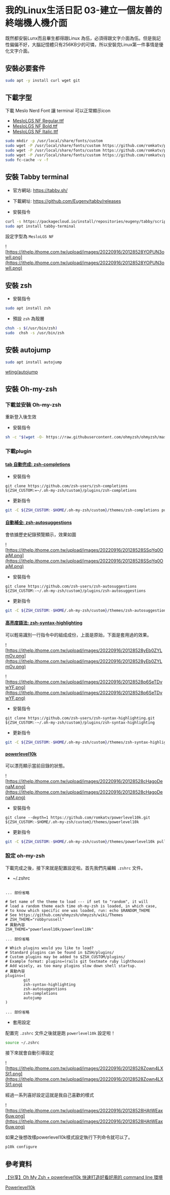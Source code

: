 # 我的Linux生活日記 03-建立一個友善的終端機人機介面

既然都安裝Lunx而且畢生都得跟Linux 為伍，必須得跟文字介面為伍。但是我記性偏偏不好，大腦記憶體只有256KB少的可憐，所以安裝完Linux第一件事情是優化文字介面。

## 安裝必要套件

```bash
sudo apt -y install curl wget git
```

## 下載字型

下載 Meslo Nerd Font 讓 terminal 可以正常顯示icon

* [MesloLGS NF Regular.ttf](https://github.com/romkatv/powerlevel10k-media/raw/master/MesloLGS%20NF%20Regular.ttf)
* [MesloLGS NF Bold.ttf](https://github.com/romkatv/powerlevel10k-media/raw/master/MesloLGS%20NF%20Bold.ttf)
* [MesloLGS NF Italic.ttf](https://github.com/romkatv/powerlevel10k-media/raw/master/MesloLGS%20NF%20Italic.ttf)

```bash
sudo mkdir -p /usr/local/share/fonts/custom
sudo wget -P /usr/local/share/fonts/custom https://github.com/romkatv/powerlevel10k-media/raw/master/MesloLGS%20NF%20Regular.ttf
sudo wget -P /usr/local/share/fonts/custom https://github.com/romkatv/powerlevel10k-media/raw/master/MesloLGS%20NF%20Bold.ttf
sudo wget -P /usr/local/share/fonts/custom https://github.com/romkatv/powerlevel10k-media/raw/master/MesloLGS%20NF%20Italic.ttf
sudo fc-cache -v -f
```

## 安裝 Tabby terminal

* 官方網站: https://tabby.sh/
* 下載網址: https://github.com/Eugeny/tabby/releases

* 安裝指令

```bash
curl -s https://packagecloud.io/install/repositories/eugeny/tabby/script.deb.sh | sudo bash
sudo apt install tabby-terminal
```

設定字型為 `MesloLGS NF`

![https://ithelp.ithome.com.tw/upload/images/20220916/20128528YOPUN3owII.png](https://ithelp.ithome.com.tw/upload/images/20220916/20128528YOPUN3owII.png)

## 安裝 zsh

* 安裝指令

```bash
sudo apt install zsh
```

* 預設 `zsh` 為殼層

```bash
chsh -s $(/usr/bin/zsh)
sudo  chsh -s /usr/bin/zsh
```

## 安裝 autojump

```bash
sudo apt install autojump
```

[wting/autojump](https://github.com/wting/autojump#installation)

## 安裝 Oh-my-zsh

### 下載並安裝 Oh-my-zsh

重新登入後生效

* 安裝指令

```bash
sh -c "$(wget -O- https://raw.githubusercontent.com/ohmyzsh/ohmyzsh/master/tools/install.sh)"
```

### 下載plugin

#### [tab 自動完成: zsh-completions](https://github.com/zsh-users/zsh-completions)

* 安裝指令

```shell
git clone https://github.com/zsh-users/zsh-completions ${ZSH_CUSTOM:=~/.oh-my-zsh/custom}/plugins/zsh-completions
```

* 更新指令

```bash
git -C ${ZSH_CUSTOM:-$HOME/.oh-my-zsh/custom}/themes/zsh-completions pull
```

#### [自動補全: zsh-autosuggestions](https://github.com/zsh-users/zsh-autosuggestions)

會依據歷史紀錄預覽顯示，效果如圖

![https://ithelp.ithome.com.tw/upload/images/20220916/20128528SSqYq0OajM.png](https://ithelp.ithome.com.tw/upload/images/20220916/20128528SSqYq0OajM.png)

* 安裝指令

```shell
git clone https://github.com/zsh-users/zsh-autosuggestions ${ZSH_CUSTOM:-~/.oh-my-zsh/custom}/plugins/zsh-autosuggestions
```

* 更新指令

```bash
git -C ${ZSH_CUSTOM:-$HOME/.oh-my-zsh/custom}/themes/zsh-autosuggestions pull
```

#### [高亮度語法: zsh-syntax-highlighting](https://github.com/zsh-users/zsh-syntax-highlighting)

可以輕易識別一行指令中的組成成份，上面是原始，下面是套用過的效果。

![https://ithelp.ithome.com.tw/upload/images/20220916/20128528yEb0ZYLmOv.png](https://ithelp.ithome.com.tw/upload/images/20220916/20128528yEb0ZYLmOv.png)

![https://ithelp.ithome.com.tw/upload/images/20220916/20128528p6SeTDvwYF.png](https://ithelp.ithome.com.tw/upload/images/20220916/20128528p6SeTDvwYF.png)

* 安裝指令

```shell
git clone https://github.com/zsh-users/zsh-syntax-highlighting.git ${ZSH_CUSTOM:-~/.oh-my-zsh/custom}/plugins/zsh-syntax-highlighting
```

* 更新指令

```bash
git -C ${ZSH_CUSTOM:-$HOME/.oh-my-zsh/custom}/themes/zsh-syntax-highlighting pull
```

#### [powerlevel10k](https://github.com/romkatv/powerlevel10k)

可以漂亮顯示當前目錄的狀態。

![https://ithelp.ithome.com.tw/upload/images/20220916/20128528cHagoDenaM.png](https://ithelp.ithome.com.tw/upload/images/20220916/20128528cHagoDenaM.png)

* 安裝指令

```shell
git clone --depth=1 https://github.com/romkatv/powerlevel10k.git ${ZSH_CUSTOM:-$HOME/.oh-my-zsh/custom}/themes/powerlevel10k
```

* 更新指令

```bash
git -C ${ZSH_CUSTOM:-$HOME/.oh-my-zsh/custom}/themes/powerlevel10k pull
```

### 設定 oh-my-zsh

下載完成之後，接下來就是配置設定啦。首先我們先編輯 `.zshrc` 文件。

*  ~/.zshrc

```shell

... 部份省略

# Set name of the theme to load --- if set to "random", it will
# load a random theme each time oh-my-zsh is loaded, in which case,
# to know which specific one was loaded, run: echo $RANDOM_THEME
# See https://github.com/ohmyzsh/ohmyzsh/wiki/Themes
# ZSH_THEME="robbyrussell"
# 異動內容
ZSH_THEME="powerlevel10k/powerlevel10k"

... 部份省略

# Which plugins would you like to load?
# Standard plugins can be found in $ZSH/plugins/
# Custom plugins may be added to $ZSH_CUSTOM/plugins/
# Example format: plugins=(rails git textmate ruby lighthouse)
# Add wisely, as too many plugins slow down shell startup.
# 異動內容
plugins=(
        git
        zsh-syntax-highlighting
        zsh-autosuggestions
        zsh-completions
        autojump
)

... 部份省略

```

* 套用設定

配置完 `.zshrc` 文件之後就是跑 `powerlevel10k` 設定啦！ 

```bash
source ~/.zshrc
```

接下來就會自動引導設定

![https://ithelp.ithome.com.tw/upload/images/20220916/20128528Zown4LXSt1.png](https://ithelp.ithome.com.tw/upload/images/20220916/20128528Zown4LXSt1.png)

經過一系列喜好設定這就是我自己喜歡的樣式

![https://ithelp.ithome.com.tw/upload/images/20220916/20128528HAtWEax6uw.png](https://ithelp.ithome.com.tw/upload/images/20220916/20128528HAtWEax6uw.png)

如果之後想改樣powerlevel10k樣式設定執行下列命令就可以了。

```bash
p10k configure
```

## 參考資料

[【分享】Oh My Zsh + powerlevel10k 快速打造好看好用的 command line 環境](https://holychung.medium.com/%E5%88%86%E4%BA%AB-oh-my-zsh-powerlevel10k-%E5%BF%AB%E9%80%9F%E6%89%93%E9%80%A0%E5%A5%BD%E7%9C%8B%E5%A5%BD%E7%94%A8%E7%9A%84-command-line-%E7%92%B0%E5%A2%83-f66846117921)

[Powerlevel10k](https://github.com/romkatv/powerlevel10k)